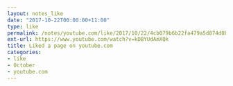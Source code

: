 ```yaml
---
layout: notes_like
date: "2017-10-22T00:00:00+11:00"
type: like
permalink: /notes/youtube.com/like/2017/10/22/4cb079b6b22fa479a5d874d0bc88b7dd24f4a986.html
ext-url: https://www.youtube.com/watch?v=kDBYUdAmXQk
title: Liked a page on youtube.com
categories:
- like
- October
- youtube.com
---
```

